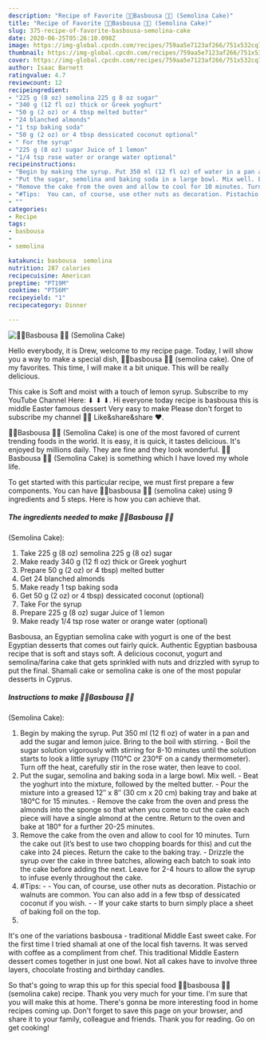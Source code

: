 ```yaml
---
description: "Recipe of Favorite 🎂🍰Basbousa 🍰🎂 (Semolina Cake)"
title: "Recipe of Favorite 🎂🍰Basbousa 🍰🎂 (Semolina Cake)"
slug: 375-recipe-of-favorite-basbousa-semolina-cake
date: 2020-06-25T05:26:10.098Z
image: https://img-global.cpcdn.com/recipes/759aa5e7123af266/751x532cq70/🎂🍰basbousa-🍰🎂-semolina-cake-recipe-main-photo.jpg
thumbnail: https://img-global.cpcdn.com/recipes/759aa5e7123af266/751x532cq70/🎂🍰basbousa-🍰🎂-semolina-cake-recipe-main-photo.jpg
cover: https://img-global.cpcdn.com/recipes/759aa5e7123af266/751x532cq70/🎂🍰basbousa-🍰🎂-semolina-cake-recipe-main-photo.jpg
author: Isaac Barnett
ratingvalue: 4.7
reviewcount: 12
recipeingredient:
- "225 g (8 oz) semolina 225 g 8 oz sugar"
- "340 g (12 fl oz) thick or Greek yoghurt"
- "50 g (2 oz) or 4 tbsp melted butter"
- "24 blanched almonds"
- "1 tsp baking soda"
- "50 g (2 oz) or 4 tbsp dessicated coconut optional"
- " For the syrup"
- "225 g (8 oz) sugar Juice of 1 lemon"
- "1/4 tsp rose water or orange water optional"
recipeinstructions:
- "Begin by making the syrup. Put 350 ml (12 fl oz) of water in a pan and add the sugar and lemon juice. Bring to the boil with stirring. Boil the sugar solution vigorously with stirring for 8-10 minutes until the solution starts to look a little syrupy (110°C or 230°F on a candy thermometer). Turn off the heat, carefully stir in the rose water, then leave to cool."
- "Put the sugar, semolina and baking soda in a large bowl. Mix well. Beat the yoghurt into the mixture, followed by the melted butter. Pour the mixture into a greased 12″ x 8″ (30 cm x 20 cm) baking tray and bake at 180°C for 15 minutes. Remove the cake from the oven and press the almonds into the sponge so that when you come to cut the cake each piece will have a single almond at the centre. Return to the oven and bake at 180° for a further 20-25 minutes."
- "Remove the cake from the oven and allow to cool for 10 minutes. Turn the cake out (it’s best to use two chopping boards for this) and cut the cake into 24 pieces. Return the cake to the baking tray. Drizzle the syrup over the cake in three batches, allowing each batch to soak into the cake before adding the next. Leave for 2-4 hours to allow the syrup to infuse evenly throughout the cake."
- "#Tips:  You can, of course, use other nuts as decoration. Pistachio or walnuts are common. You can also add in a few tbsp of dessicated coconut if you wish.  If your cake starts to burn simply place a sheet of baking foil on the top."
- ""
categories:
- Recipe
tags:
- basbousa
- 
- semolina

katakunci: basbousa  semolina 
nutrition: 287 calories
recipecuisine: American
preptime: "PT19M"
cooktime: "PT56M"
recipeyield: "1"
recipecategory: Dinner

---
```



![🎂🍰Basbousa 🍰🎂
(Semolina Cake)](https://img-global.cpcdn.com/recipes/759aa5e7123af266/751x532cq70/🎂🍰basbousa-🍰🎂-semolina-cake-recipe-main-photo.jpg)

Hello everybody, it is Drew, welcome to my recipe page. Today, I will show you a way to make a special dish, 🎂🍰basbousa 🍰🎂
(semolina cake). One of my favorites. This time, I will make it a bit unique. This will be really delicious.

This cake is Soft and moist with a touch of lemon syrup. Subscribe to my YouTube Channel Here: ⬇ ⬇ ⬇. Hi everyone today recipe is basbousa this is middle Easter famous dessert Very easy to make Please don&#39;t forget to subscribe my channel 🤗🤗 Like&amp;share&amp;share ❤.

🎂🍰Basbousa 🍰🎂
(Semolina Cake) is one of the most favored of current trending foods in the world. It is easy, it is quick, it tastes delicious. It's enjoyed by millions daily. They are fine and they look wonderful. 🎂🍰Basbousa 🍰🎂
(Semolina Cake) is something which I have loved my whole life.


To get started with this particular recipe, we must first prepare a few components. You can have 🎂🍰basbousa 🍰🎂
(semolina cake) using 9 ingredients and 5 steps. Here is how you can achieve that.

<!--inarticleads1-->

##### The ingredients needed to make 🎂🍰Basbousa 🍰🎂
(Semolina Cake):

1. Take 225 g (8 oz) semolina 225 g (8 oz) sugar
1. Make ready 340 g (12 fl oz) thick or Greek yoghurt
1. Prepare 50 g (2 oz) or 4 tbsp) melted butter
1. Get 24 blanched almonds
1. Make ready 1 tsp baking soda
1. Get 50 g (2 oz) or 4 tbsp) dessicated coconut (optional)
1. Take  For the syrup
1. Prepare 225 g (8 oz) sugar Juice of 1 lemon
1. Make ready 1/4 tsp rose water or orange water (optional)


Basbousa, an Egyptian semolina cake with yogurt is one of the best Egyptian desserts that comes out fairly quick. Authentic Egyptian basbousa recipe that is soft and stays soft. A delicious coconut, yogurt and semolina/farina cake that gets sprinkled with nuts and drizzled with syrup to put the final. Shamali cake or semolina cake is one of the most popular desserts in Cyprus. 

<!--inarticleads2-->

##### Instructions to make 🎂🍰Basbousa 🍰🎂
(Semolina Cake):

1. Begin by making the syrup. Put 350 ml (12 fl oz) of water in a pan and add the sugar and lemon juice. Bring to the boil with stirring. - Boil the sugar solution vigorously with stirring for 8-10 minutes until the solution starts to look a little syrupy (110°C or 230°F on a candy thermometer). Turn off the heat, carefully stir in the rose water, then leave to cool.
1. Put the sugar, semolina and baking soda in a large bowl. Mix well. - Beat the yoghurt into the mixture, followed by the melted butter. - Pour the mixture into a greased 12″ x 8″ (30 cm x 20 cm) baking tray and bake at 180°C for 15 minutes. - Remove the cake from the oven and press the almonds into the sponge so that when you come to cut the cake each piece will have a single almond at the centre. Return to the oven and bake at 180° for a further 20-25 minutes.
1. Remove the cake from the oven and allow to cool for 10 minutes. Turn the cake out (it’s best to use two chopping boards for this) and cut the cake into 24 pieces. Return the cake to the baking tray. - Drizzle the syrup over the cake in three batches, allowing each batch to soak into the cake before adding the next. Leave for 2-4 hours to allow the syrup to infuse evenly throughout the cake.
1. #Tips: -  - You can, of course, use other nuts as decoration. Pistachio or walnuts are common. You can also add in a few tbsp of dessicated coconut if you wish. -  - If your cake starts to burn simply place a sheet of baking foil on the top.
1. 


It&#39;s one of the variations basbousa - traditional Middle East sweet cake. For the first time I tried shamali at one of the local fish taverns. It was served with coffee as a compliment from chef. This traditional Middle Eastern dessert comes together in just one bowl. Not all cakes have to involve three layers, chocolate frosting and birthday candles. 

So that's going to wrap this up for this special food 🎂🍰basbousa 🍰🎂
(semolina cake) recipe. Thank you very much for your time. I'm sure that you will make this at home. There's gonna be more interesting food in home recipes coming up. Don't forget to save this page on your browser, and share it to your family, colleague and friends. Thank you for reading. Go on get cooking!
